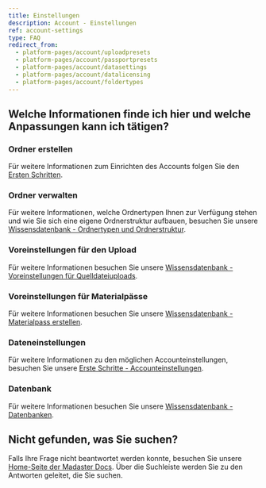 ```yaml
---
title: Einstellungen
description: Account - Einstellungen
ref: account-settings
type: FAQ
redirect_from:
  - platform-pages/account/uploadpresets
  - platform-pages/account/passportpresets
  - platform-pages/account/datasettings
  - platform-pages/account/datalicensing
  - platform-pages/account/foldertypes
---
```


## Welche Informationen finde ich hier und welche Anpassungen kann ich tätigen?

### Ordner erstellen
Für weitere Informationen zum Einrichten des Accounts folgen Sie den <a href="https://docs.madaster.com/de/de/get-started/set-up-your-account#ordner-erstellen-und-organisieren" target="_blank">Ersten Schritten</a>.

### Ordner verwalten
Für weitere Informationen, welche Ordnertypen Ihnen zur Verfügung stehen und wie Sie sich eine eigene Ordnerstruktur aufbauen, besuchen Sie unsere <a href="https://docs.madaster.com/de/de/knowledge-base/folder-types-and-folder-structure" target="_blank">Wissensdatenbank - Ordnertypen und Ordnerstruktur</a>.

### Voreinstellungen für den Upload
Für weitere Informationen besuchen Sie unsere <a href="https://docs.madaster.com/de/de/knowledge-base/stay-organized.html#organisieren-der-quelldateien" target="_blank">Wissensdatenbank - Voreinstellungen für Quelldateiuploads</a>.

### Voreinstellungen für Materialpässe
Für weitere Informationen besuchen Sie unsere <a href="https://docs.madaster.com/de/de/get-started/create-material-passports" target="_blank">Wissensdatenbank - Materialpass erstellen</a>.

### Dateneinstellungen
Für weitere Informationen zu den möglichen Accounteinstellungen, besuchen Sie unsere <a href="https://docs.madaster.com/de/de/get-started/set-up-your-account.html#accounteinstellungen-anpassen" target="_blank">Erste Schritte - Accounteinstellungen</a>.

### Datenbank
Für weitere Informationen besuchen Sie unsere <a href="https://docs.madaster.com/de/de/knowledge-base/databases" target="_blank">Wissensdatenbank - Datenbanken</a>.


## Nicht gefunden, was Sie suchen?
Falls Ihre Frage nicht beantwortet werden konnte, besuchen Sie unsere <a href="https://docs.madaster.com/de/de/" target="_blank">Home-Seite der Madaster Docs</a>. Über die Suchleiste werden Sie zu den Antworten geleitet, die Sie suchen.  
